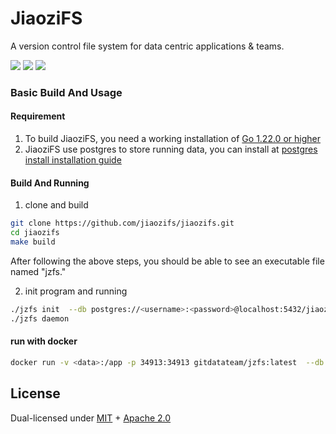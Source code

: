# JiaoziFS
A version control file system for data centric applications & teams.

<p align="left">
  <a href="https://codecov.io/gh/jiaozifs/jiaozifs"><img src="https://codecov.io/gh/jiaozifs/jiaozifs/branch/main/graph/badge.svg"></a>
  <a href="https://goreportcard.com/report/github.com/jiaozifs/jiaozifs"><img src="https://goreportcard.com/badge/github.com/jiaozifs/jiaozifs" /></a>  
  <a href=""><img src="https://img.shields.io/badge/golang-%3E%3D1.22.0-blue.svg" /></a>
  <br>
</p>

### Basic Build And Usage

#### Requirement
1. To build JiaoziFS, you need a working installation of   [Go 1.22.0 or higher](https://golang.org/dl/)
2. JiaoziFS use postgres to store running data, you can install at  [postgres install installation guide](https://www.postgresql.org/docs/current/installation.html)

#### Build And Running

1. clone and build
```bash
git clone https://github.com/jiaozifs/jiaozifs.git
cd jiaozifs
make build
```

After following the above steps, you should be able to see an executable file named "jzfs."

2. init program and running
```bash
./jzfs init  --db postgres://<username>:<password>@localhost:5432/jiaozifs?sslmode=disable
./jzfs daemon
```

#### run with docker
```bash
docker run -v <data>:/app -p 34913:34913 gitdatateam/jzfs:latest  --db "postgres://<user>:<password>@192.168.1.16:5432/jiaozifs?sslmode=disable" --bs_path /app/data --listen http://0.0.0.0:34913 --config /app/config.toml
```
## License

Dual-licensed under [MIT](https://github.com/jiaozifs/jiaozifs/blob/main/LICENSE-MIT) + [Apache 2.0](https://github.com/jiaozifs/jiaozifs/blob/main/LICENSE-APACHE)
